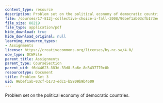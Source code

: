 ```yaml
---
content_type: resource
description: Problem set on the political economy of democratic countries.
file: /courses/17-812j-collective-choice-i-fall-2008/96bef1ab03cfb173edc1b5809b9b4609_pset3.pdf
file_size: 88219
file_type: application/pdf
hide_download: true
hide_download_original: null
learning_resource_types:
- Assignments
license: https://creativecommons.org/licenses/by-nc-sa/4.0/
ocw_type: OCWFile
parent_title: Assignments
parent_type: CourseSection
parent_uid: f6d44623-883d-33d8-5a6e-8d3437770c0b
resourcetype: Document
title: Problem Set 3
uid: 96bef1ab-03cf-b173-edc1-b5809b9b4609
---
```

Problem set on the political economy of democratic countries.